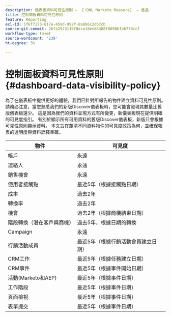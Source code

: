 ```yaml
---
description: 儀表板資料可見性原則 —  [!DNL Marketo Measure]  — 產品
title: 控制面板資料可見性原則
feature: Reporting
exl-id: 5f6f7173-617e-459d-992f-8a8b6c2db7cb
source-git-commit: 2bfa2923119f8ece18ec68408f8098bfa6778ccf
workflow-type: tm+mt
source-wordcount: '239'
ht-degree: 3%

---
```


# 控制面板資料可見性原則 {#dashboard-data-visibility-policy}

為了在儀表板中提供更好的體驗，我們已針對所報告的物件建立資料可見性原則。 請務必注意，當您熟悉我們的新版Discover儀表板時，您可能會發現其數量比舊版儀表板還少。 這是因為我們的資料呈現方式有所變更，新儀表板現在提供明確的可見度指引。 有別於顯示所有可用資料的舊版Discover儀表板，新版只會根據可見性原則顯示資料。 本文旨在釐清不同資料物件的可見度政策為何，並確保報表的透明度與資料詮釋準確。

<table>
<thead>
  <tr>
    <th>物件</th>
    <th>可見度</th>
  </tr>
</thead>
<tbody>
  <tr>
    <td>帳戶</td>
    <td>永遠</td>
  </tr>
  <tr>
    <td>連絡人</td>
    <td>永遠</td>
  </tr>
  <tr>
    <td>銷售機會</td>
    <td>永遠</td>
  </tr>
  <tr>
    <td>使用者接觸點</td>
    <td>最近5年（根據接觸點日期）</td>
  </tr>
  <tr>
    <td>成本</td>
    <td>過去2年</td>
  </tr>
  <tr>
    <td>轉換率</td>
    <td>過去2年</td>
  </tr>
  <tr>
    <td>機會</td>
    <td>過去2年（根據商機結束日期）</td>
  </tr>
  <tr>
    <td>階段轉換（潛在客戶與商機）</td>
    <td>過去5年，根據日期的轉換</td>
  </tr>
  <tr>
    <td>Campaign</td>
    <td>永遠 </td>
  </tr>
  <tr>
    <td>行銷活動成員</td>
    <td>最近5年（根據行銷活動會員建立日期）</td>
  </tr>
  <tr>
    <td>CRM工作</td>
    <td>最近5年（根據任務建立日期）</td>
  </tr>
  <tr>
    <td>CRM事件</td>
    <td>最近5年（根據事件開始日期）</td>
  </tr>
  <tr>
    <td>活動(Marketo和AEP)</td>
    <td>最近5年（根據事件日期）</td>
  </tr>
  <tr>
    <td>工作階段 </td>
    <td>最近5年（根據事件日期）</td>
  </tr>
  <tr>
    <td>頁面檢視</td>
    <td>最近5年（根據事件日期）</td>
  </tr>
  <tr>
    <td>表單提交</td>
    <td>最近5年（根據事件日期）</td>
  </tr>
</tbody>
</table>
